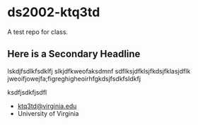 # ds2002-ktq3td

A test repo for class.

## Here is a Secondary Headline

lskdjfsdlkfsdklfj slkjdfkweofaksdmnf
sdflksjdfklsjfkdsjfklasjdflk jweoifjowejfa;figreghigheoirhfgkdsjfsdkfsldkfj

ksdfjsdkfjsdfl

- ktq3td@virginia.edu
- University of Virginia
